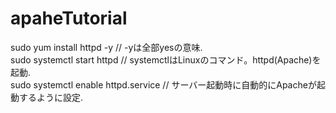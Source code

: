 # apaheTutorial
sudo yum install httpd -y // -yは全部yesの意味.  
sudo systemctl start httpd // systemctlはLinuxのコマンド。httpd(Apache)を起動.  
sudo systemctl enable httpd.service // サーバー起動時に自動的にApacheが起動するように設定.  


